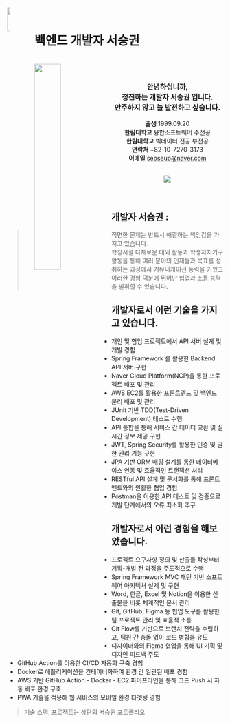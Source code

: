 <img align="left" style="width:12%;" src="https://github.com/user-attachments/assets/41ea3524-de70-4cb5-b185-693498f08c1b"/>



<br>
<h1>백엔드 개발자 서승권</h1>

<br>

<img align="left" style="width:35%;" src="https://github.com/user-attachments/assets/55f3b6c5-c163-429a-9616-436929ffb04f"/>

<div align="center">
<br>
    
### 안녕하십니까,<br>정진하는 개발자 서승권 입니다.<br>안주하지 않고 늘 발전하고 싶습니다.
**출생** 1999.09.20 <br>
**한림대학교** 융합소프트웨어 주전공 <br>
**한림대학교** 빅데이터 전공 부전공 <br>
**연락처** +82-10-7270-3173 <br>
**이메일** seoseuo@naver.com <br><br>

<a href="https://chivalrous-saffron-326.notion.site/seuo-portfolio?pvs=4" target="_blank">
    <img src="https://img.shields.io/badge/서승권 포트폴리오-E6E6E6?style=for-the-badge&logo=Bun&logoColor=gray" />
</a><br>


</div>
<br>
<br>

## 개발자 서승권 :

> 직면한 문제는 반드시 해결하는 책임감을 가지고 있습니다.<br>
> 학창시절 다채로운 대외 활동과 학생자치기구 활동을 통해 여러 분야의 인재들과 목표를 성취하는 과정에서 커뮤니케이션 능력을 키웠고 이러한 경험 덕분에 뛰어난 협업과 소통 능력을 발휘할 수 있습니다.
> 

## 개발자로서 이런 기술을 가지고 있습니다.

- 개인 및 협업 프로젝트에서 API 서버 설계 및 개발 경험
- Spring Framework 를 활용한 Backend API 서버 구현
- Naver Cloud Platform(NCP)을 통한 프로젝트 배포 및 관리
- AWS EC2를 활용한 프론트엔드 및 백엔드 분리 배포 및 관리
- JUnit 기반 TDD(Test-Driven Development) 테스트 수행
- API 통합을 통해 서비스 간 데이터 교환 및 실시간 정보 제공 구현
- JWT, Spring Security를 활용한 인증 및 권한 관리 기능 구현
- JPA 기반 ORM 매핑 설계를 통한 데이터베이스 연동 및 효율적인 트랜잭션 처리
- RESTful API 설계 및 문서화를 통해 프론트엔드와의 원활한 협업 경험
- Postman을 이용한 API 테스트 및 검증으로 개발 단계에서의 오류 최소화 추구

## 개발자로서 이런 경험을 해보았습니다.

- 프로젝트 요구사항 정의 및 산출물 작성부터 기획-개발 전 과정을 주도적으로 수행
- Spring Framework MVC 패턴 기반 소프트웨어 아키텍처 설계 및 구현
- Word, 한글, Excel 및 Notion을 이용한 산출물을 비롯 체계적인 문서 관리
- Git, GitHub, Figma 등 협업 도구를 활용한 팀 프로젝트 관리 및 효율적 소통
- Git Flow를 기반으로 브랜치 전략을 수립하고, 팀원 간 충돌 없이 코드 병합을 유도
- 디자이너와의 Figma 협업을 통해 UI 기획 및 디자인 피드백 주도
- GitHub Action를 이용한 CI/CD 자동화 구축 경험
- Docker로 애플리케이션을 컨테이너화하여 환경 간 일관된 배포 경험
- AWS 기반 GitHub Action - Docker - EC2 파이프라인을 통해 코드 Push 시 자동 배포 환경 구축
- PWA 기술을 적용해 웹 서비스의 모바일 환경 타겟팅 경험

> 기술 스택, 프로젝트는 상단의 서승권 포트폴리오

